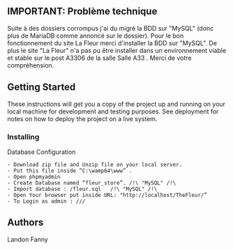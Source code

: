 ## IMPORTANT: Problème technique
Suite à des dossiers corrompus j'ai du migré la BDD sur "MySQL" (donc plus de MariaDB comme annoncé sur le dossier). Pour le bon fonctionnement du site La Fleur merci d'installer la BDD sur "MySQL".
De plus le site "La Fleur" n'a pas pu être installer dans un environnement viable et stable sur le post A3306 de la salle  Salle A33 .
Merci de votre compréhension.

## Getting Started

These instructions will get you a copy of the project up and running on your local machine for development and testing purposes. See deployment for notes on how to deploy the project on a live system.

### Installing

Database Configuration
```
- Download zip file and Unzip file on your local server.
- Put this file inside “C:\wamp64\www” .
- Open phpmyadmin
- Create Database named “fleur_store”. /!\ "MySQL" /!\
- Import database : /fleur.sql   /!\ "MySQL" /!\
- Open Your browser put inside URL: "http://localhost/TheFleur/”
- To Login as admin : ///
```


## Authors
Landon Fanny

